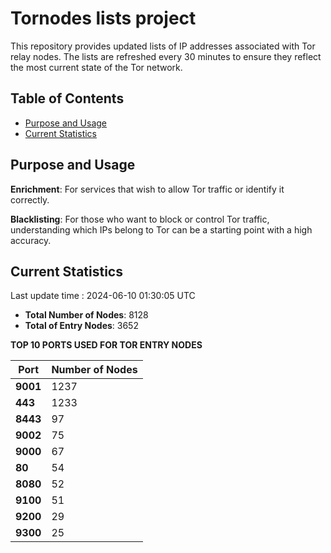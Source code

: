 # Tornodes lists project

This repository provides updated lists of IP addresses associated with Tor relay nodes. The lists are refreshed every 30 minutes to ensure they reflect the most current state of the Tor network.

## Table of Contents

- [Purpose and Usage](#purpose-and-usage)
- [Current Statistics](#current-statistics)


## Purpose and Usage

**Enrichment**: For services that wish to allow Tor traffic or identify it correctly.

**Blacklisting**: For those who want to block or control Tor traffic, understanding which IPs belong to Tor can be a starting point with a high accuracy.

## Current Statistics

Last update time : 2024-06-10 01:30:05 UTC

- **Total Number of Nodes**: 8128
- **Total of Entry Nodes**: 3652

**TOP 10 PORTS USED FOR TOR ENTRY NODES**

| **Port** | **Number of Nodes** |
|------|-----------------|
| **9001**   | 1237  |
| **443**   | 1233  |
| **8443**   | 97  |
| **9002**   | 75  |
| **9000**   | 67  |
| **80**   | 54  |
| **8080**   | 52  |
| **9100**   | 51  |
| **9200**   | 29  |
| **9300**   | 25  |

